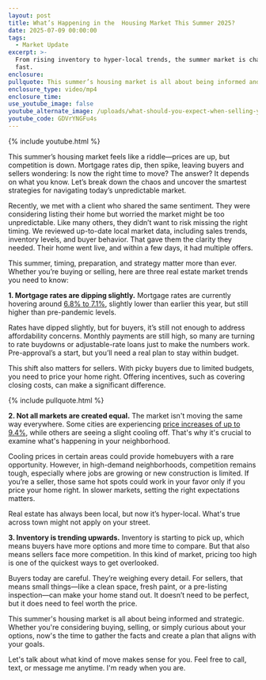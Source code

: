 ```yaml
---
layout: post
title: What’s Happening in the  Housing Market This Summer 2025?
date: 2025-07-09 00:00:00
tags:
  - Market Update
excerpt: >-
  From rising inventory to hyper-local trends, the summer market is changing
  fast.
enclosure:
pullquote: This summer’s housing market is all about being informed and strategic.
enclosure_type: video/mp4
enclosure_time:
use_youtube_image: false
youtube_alternate_image: /uploads/what-should-you-expect-when-selling-your-home-this-summer.jpg
youtube_code: GDVrYNGFu4s
---
```

{% include youtube.html %}

This summer’s housing market feels like a riddle—prices are up, but competition is down. Mortgage rates dip, then spike, leaving buyers and sellers wondering: Is now the right time to move? The answer? It depends on what you know. Let’s break down the chaos and uncover the smartest strategies for navigating today’s unpredictable market.

Recently, we met with a client who shared the same sentiment. They were considering listing their home but worried the market might be too unpredictable. Like many others, they didn’t want to risk missing the right timing. We reviewed up-to-date local market data, including sales trends, inventory levels, and buyer behavior. That gave them the clarity they needed. Their home went live, and within a few days, it had multiple offers.

This summer, timing, preparation, and strategy matter more than ever. Whether you’re buying or selling, here are three real estate market trends you need to know:

**1\. Mortgage rates are dipping slightly.** Mortgage rates are currently hovering around [6\.8% to 7.1%](https://freddiemac.gcs-web.com/news-releases/news-release-details/mortgage-rates-remain-essentially-flat), slightly lower than earlier this year, but still higher than pre-pandemic levels.

Rates have dipped slightly, but for buyers, it’s still not enough to address affordability concerns. Monthly payments are still high, so many are turning to rate buydowns or adjustable-rate loans just to make the numbers work. Pre-approval’s a start, but you’ll need a real plan to stay within budget.

This shift also matters for sellers. With picky buyers due to limited budgets, you need to price your home right. Offering incentives, such as covering closing costs, can make a significant difference.

{% include pullquote.html %}

**2\. Not all markets are created equal.** The market isn't moving the same way everywhere. Some cities are experiencing [price increases of up to 9.4%](https://www.fingerlakes1.com/2025/06/04/housing-market-summer-2025-forecast/), while others are seeing a slight cooling off. That's why it's crucial to examine what's happening in your neighborhood.

Cooling prices in certain areas could provide homebuyers with a rare opportunity. However, in high-demand neighborhoods, competition remains tough, especially where jobs are growing or new construction is limited. If you’re a seller, those same hot spots could work in your favor only if you price your home right. In slower markets, setting the right expectations matters.

Real estate has always been local, but now it’s hyper-local. What's true across town might not apply on your street.

**3\. Inventory is trending upwards.** Inventory is starting to pick up, which means buyers have more options and more time to compare. But that also means sellers face more competition. In this kind of market, pricing too high is one of the quickest ways to get overlooked.

Buyers today are careful. They’re weighing every detail. For sellers, that means small things—like a clean space, fresh paint, or a pre-listing inspection—can make your home stand out. It doesn’t need to be perfect, but it does need to feel worth the price.

This summer's housing market is all about being informed and strategic. Whether you're considering buying, selling, or simply curious about your options, now's the time to gather the facts and create a plan that aligns with your goals.

Let's talk about what kind of move makes sense for you. Feel free to call, text, or message me anytime. I'm ready when you are.